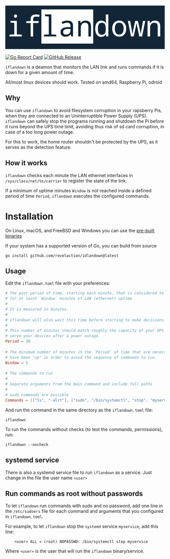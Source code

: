 
<p align="center"><img alt="iflandown" src="logo.png"/></p>

[![Go Report Card](https://goreportcard.com/badge/github.com/revelaction/iflandown)](https://goreportcard.com/report/github.com/revelaction/iflandown)
[![GitHub Release](https://img.shields.io/github/v/release/revelaction/iflandown?style=flat)]() 


`iflandown` is a deamon that monitors the LAN link and runs commands if it is down for a given amount
of time.

All/most linux devices should work. Tested on amd64, Raspberry Pi, odroid 

## Why

You can use `iflandown` to avoid filesystem corruption in your rapsberry
Pis, when they are connected to an Uninterruptible Power Supply (UPS). 
`iflandown` can safely stop the programs running and shutdown the Pi before it
runs beyond the UPS time limit, avoiding thus risk of sd card corruption, in
case of a too long power outage.

For this to work, the home router shouldn't  be protected by the UPS, as it
serves as the detection feature.

## How it works

`iflandown` checks each minute the LAN ethernet interfaces in
`/sys/class/net/%s/carrier` to register the state of the link. 

If a minimum of uptime minutes `Window` is not reached inside a defined period
of time `Period`, `iflandown` executes the configured commands.

# Installation

On Linux, macOS, and FreeBSD and Windows you can use the [pre-built binaries](https://github.com/revelaction/iflandown/releases/) 

If your system has a supported version of Go, you can build from source

```console
go install github.com/revelaction/idlandown@latest
```

## Usage

Edit the `iflandown.toml` file with your preferences:

```toml
# The past period of time, starting each minute, that is considered to search
# for at least `Window` minutes of LAN (ethernet) uptime 
#
# It is measured in minutes.
#
# iflandown will also wait this time before starting to make decisions.
# 
# This number of minutes should match roughly the capacity of your UPS to
# serve your devices after a power outage.
Period = 30

# The minimum number of minutes in the `Period` of time that are necessary to
# have been "up" in order to avoid the sequence of commands to run. 
Window = 5

# The commands to run
#
# Separate arguments from the main command and include full paths
# 
# sudo commands are possible
Commands = [["ls", "-alrt"], ["sudo", "/bin/systemctl", "stop", "myservice"]]
```

And run the command in the same directory as the `iflandown.toml` file:

```console
iflandown
```

To run the commands without checks (to test the commands, permissions), run:

```console
iflandown --nocheck
```

## systemd service

There is also a systemd service file to run `iflandown` as a service. 
Just change in the file the user name `<user>`

## Run commands as root without passwords

To let `iflandown` run commands with sudo and no password, add one
line in the `/etc/sudoers` file for each command and arguments that you
configured in `iflandown.toml`.

For example, to let `iflandown` stop the `systemd` service `myservice`,
add this line:

```
    <user> ALL = (root) NOPASSWD: /bin/systemctl stop myservice
```

Where `<user>` is the user that will run the `iflandown` binary/service.

